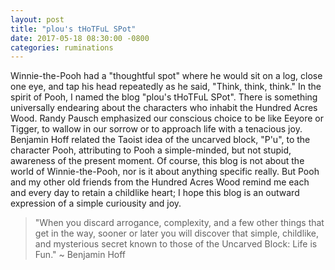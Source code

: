 ```yaml
---
layout: post
title: "plou's tHoTFuL SPot"
date: 2017-05-18 08:30:00 -0800
categories: ruminations
---
```


Winnie-the-Pooh had a "thoughtful spot" where he would sit on a log, close one
eye, and tap his head repeatedly as he said, "Think, think, think." 
In the spirit of Pooh, I named the blog "plou's tHoTFuL SPot".
There is something universally endearing about the characters who inhabit the
Hundred Acres Wood. Randy Pausch emphasized our conscious choice to be like
Eeyore or Tigger, to wallow in our sorrow or to approach life with a tenacious
joy. Benjamin Hoff related the Taoist idea of the uncarved block, "P'u", to the
character Pooh, attributing to Pooh a simple-minded, but not stupid, awareness 
of the present moment. Of course, this blog is not about the world of
Winnie-the-Pooh, nor is it about anything specific really. But Pooh
and my other old friends from the Hundred Acres Wood remind me each and every
day to retain a childlike heart; I hope this blog is an outward expression of
a simple curiousity and joy.

> "When you discard arrogance, complexity, and a few other things that get in the way, sooner or later you will discover that simple, childlike, and mysterious secret known to those of the Uncarved Block: Life is Fun."
> ~ Benjamin Hoff
